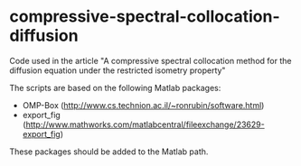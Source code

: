 # compressive-spectral-collocation-diffusion
Code used in the article "A compressive spectral collocation method for the diffusion equation under the restricted isometry property"

The scripts are based on the following Matlab packages:

* OMP-Box (http://www.cs.technion.ac.il/~ronrubin/software.html)
* export_fig (http://www.mathworks.com/matlabcentral/fileexchange/23629-export_fig)

These packages should be added to the Matlab path.
